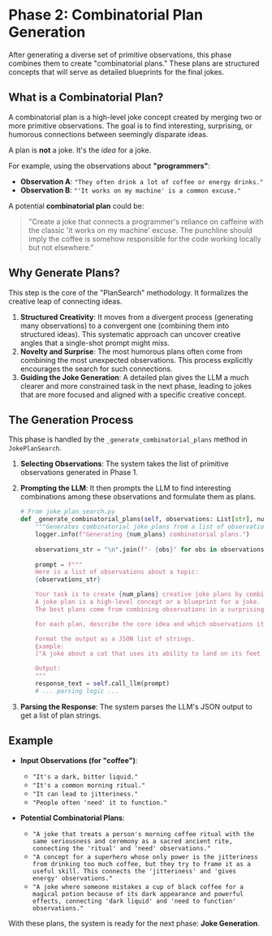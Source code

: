# Phase 2: Combinatorial Plan Generation

After generating a diverse set of primitive observations, this phase combines them to create "combinatorial plans." These plans are structured concepts that will serve as detailed blueprints for the final jokes.

## What is a Combinatorial Plan?

A combinatorial plan is a high-level joke concept created by merging two or more primitive observations. The goal is to find interesting, surprising, or humorous connections between seemingly disparate ideas.

A plan is **not** a joke. It's the *idea* for a joke.

For example, using the observations about **"programmers"**:

-   **Observation A**: `"They often drink a lot of coffee or energy drinks."`
-   **Observation B**: `"'It works on my machine' is a common excuse."`

A potential **combinatorial plan** could be:
> "Create a joke that connects a programmer's reliance on caffeine with the classic 'it works on my machine' excuse. The punchline should imply the coffee is somehow responsible for the code working locally but not elsewhere."

## Why Generate Plans?

This step is the core of the "PlanSearch" methodology. It formalizes the creative leap of connecting ideas.

1.  **Structured Creativity**: It moves from a divergent process (generating many observations) to a convergent one (combining them into structured ideas). This systematic approach can uncover creative angles that a single-shot prompt might miss.
2.  **Novelty and Surprise**: The most humorous plans often come from combining the most unexpected observations. This process explicitly encourages the search for such connections.
3.  **Guiding the Joke Generation**: A detailed plan gives the LLM a much clearer and more constrained task in the next phase, leading to jokes that are more focused and aligned with a specific creative concept.

## The Generation Process

This phase is handled by the `_generate_combinatorial_plans` method in `JokePlanSearch`.

1.  **Selecting Observations**: The system takes the list of primitive observations generated in Phase 1.
2.  **Prompting the LLM**: It then prompts the LLM to find interesting combinations among these observations and formulate them as plans.

    ```python
    # From joke_plan_search.py
    def _generate_combinatorial_plans(self, observations: List[str], num_plans: int = 10) -> List[str]:
        """Generates combinatorial joke plans from a list of observations."""
        logger.info(f"Generating {num_plans} combinatorial plans.")
        
        observations_str = "\n".join(f"- {obs}" for obs in observations)
        
        prompt = f"""
        Here is a list of observations about a topic:
        {observations_str}

        Your task is to create {num_plans} creative joke plans by combining two or more of these observations.
        A joke plan is a high-level concept or a blueprint for a joke. It is NOT the joke itself.
        The best plans come from combining observations in a surprising or non-obvious way.

        For each plan, describe the core idea and which observations it connects.

        Format the output as a JSON list of strings.
        Example:
        ["A joke about a cat that uses its ability to land on its feet to become a professional stunt double, connecting the 'lands on their feet' and 'independent' observations.", "A concept where a programmer tries to debug their cat, connecting the 'purring' and 'mysterious behavior' observations."]

        Output:
        """
        response_text = self.call_llm(prompt)
        # ... parsing logic ...
    ```

3.  **Parsing the Response**: The system parses the LLM's JSON output to get a list of plan strings.

## Example

-   **Input Observations (for "coffee")**:
    -   `"It's a dark, bitter liquid."`
    -   `"It's a common morning ritual."`
    -   `"It can lead to jitteriness."`
    -   `"People often 'need' it to function."`

-   **Potential Combinatorial Plans**:
    -   `"A joke that treats a person's morning coffee ritual with the same seriousness and ceremony as a sacred ancient rite, connecting the 'ritual' and 'need' observations."`
    -   `"A concept for a superhero whose only power is the jitteriness from drinking too much coffee, but they try to frame it as a useful skill. This connects the 'jitteriness' and 'gives energy' observations."`
    -   `"A joke where someone mistakes a cup of black coffee for a magical potion because of its dark appearance and powerful effects, connecting 'dark liquid' and 'need to function' observations."`

With these plans, the system is ready for the next phase: **Joke Generation**. 